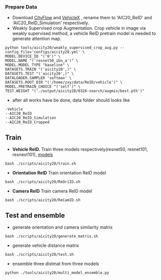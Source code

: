 ### Prepare Data
- Download [CityFlow](https://www.aicitychallenge.org/) and [VehicleX](https://github.com/yorkeyao/VehicleX)
, rename them to 'AIC20_ReID' and 'AIC20_ReID_Simulation' respectively.
- Weakly Supervised crop Augmentation. Crop vehicle in image via weakly supervised method, 
a vehicle ReID pretrain model is needed to generate attention map. 
````
python tools/aicity20/weakly_supervised_crop_aug.py --config_file='configs/aicity20.yml' \
MODEL.DEVICE_ID "('0')" \
MODEL.NAME "('resnet50_ibn_a')" \
MODEL.MODEL_TYPE "baseline" \
DATASETS.TRAIN "('aicity20',)" \
DATASETS.TEST "('aicity20',)" \
DATALOADER.SAMPLER 'softmax' \
DATASETS.ROOT_DIR "('/home/zxy/data/ReID/vehicle')" \
MODEL.PRETRAIN_CHOICE "('self')" \
TEST.WEIGHT "('./output/aicity20/0326-search/augmix/best.pth')"
````
- after all works have be done, data folder should looks like
````
-Vehicle
--AIC20_ReID
--AIC20_ReID_Simulation
--AIC20_ReID_Cropped
````


## Train
- **Vehicle ReID.** Train three models respectively(resnet50, resnet101, resnext101),
[models](https://drive.google.com/open?id=1W8nw3GEYyxZiuDSk_wdXTErHFxtfKfKI)
```
bash ./scripts/aicity20/train.sh
```
- **Orientation ReID** Train orientation ReID model
```
bash ./scripts/aicity20/ReOriID.sh
```
- **Camera ReID** Train camera ReID model
```
bash ./scripts/aicity20/ReCamID.sh
```

## Test and ensemble
- generate orientation and camera similarity matrix
```
bash ./scripts/aicity20/generate_matrix.sh
```
- generate vehicle distance matrix

```
bash ./scripts/aicity20/test.sh
```

- ensemble three distmat from three models
```
python ./tools/aicity20/multi_model_ensemble.py
```

